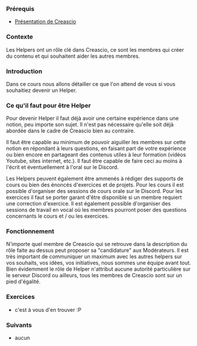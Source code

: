 ### Prérequis
+ [Présentation de Creascio](/lesson/1)

### Contexte

Les Helpers ont un rôle clé dans Creascio, ce sont les membres qui créer du contenu et qui souhaitent aider les autres membres.

### Introduction

Dans ce cours nous allons détailler ce que l'on attend de vous si vous souhaitiez devenir un Helper.

### Ce qu'il faut pour être Helper

Pour devenir Helper il faut déjà avoir une certaine expérience dans une notion, peu importe son sujet. Il n'est pas nécessaire qu'elle soit déjà abordée dans le cadre de Creascio bien au contraire.

Il faut être capable au minimum de pouvoir aiguiller les membres sur cette notion en répondant à leurs questions, en faisant part de votre expérience ou bien encore en partageant des contenus utiles à leur formation (vidéos Youtube, sites internet, etc.). Il faut être capable de faire ceci au moins à l'écrit et éventuellement à l'oral sur le Discord.

Les Helpers peuvent également être ammenés à rédiger des supports de cours ou bien des énoncés d'exercices et de projets. Pour les cours il est possible d'organiser des sessions de cours orale sur le Discord. Pour les exercices il faut se porter garant d'être disponible si un membre requiert une correction d'exercice. Il est également possible d'organiser des sessions de travail en vocal où les membres pourront poser des questions concernants le cours et / ou les exercices.

### Fonctionnement

N'importe quel membre de Creascio qui se retrouve dans la description du rôle faite au dessus peut proposer sa "candidature" aux Modérateurs. Il est très important de communiquer un maximum avec les autres helpers sur vos souhaits, vos idées, vos initiatives, nous sommes une équipe avant tout. Bien évidemment le rôle de Helper n'attribut aucune autorité particulière sur le serveur Discord ou ailleurs, tous les membres de Creascio sont sur un pied d'égalité.

### Exercices

+ c'est à vous d'en trouver :P

### Suivants

+ aucun
